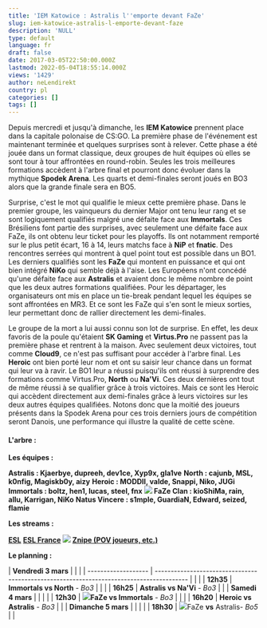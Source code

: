 ```yaml
---
title: 'IEM Katowice : Astralis l''emporte devant FaZe'
slug: iem-katowice-astralis-l-emporte-devant-faze
description: 'NULL'
type: default
language: fr
draft: false
date: 2017-03-05T22:50:00.000Z
lastmod: 2022-05-04T18:55:14.000Z
views: '1429'
author: neLendirekt
country: pl
categories: []
tags: []
---
```

Depuis mercredi et jusqu'à dimanche, les **IEM Katowice** prennent place dans la capitale polonaise de CS:GO. La première phase de l'événement est maintenant terminée et quelques surprises sont à relever. Cette phase a été jouée dans un format classique, deux groupes de huit équipes où elles se sont tour à tour affrontées en round-robin. Seules les trois meilleures formations accèdent à l'arbre final et pourront donc évoluer dans la mythique **Spodek Arena**. Les quarts et demi-finales seront joués en BO3 alors que la grande finale sera en BO5.

Surprise, c'est le mot qui qualifie le mieux cette première phase. Dans le premier groupe, les vainqueurs du dernier Major ont tenu leur rang et se sont logiquement qualifiés malgré une défaite face aux **Immortals**. Ces Brésiliens font partie des surprises, avec seulement une défaite face aux FaZe, ils ont obtenu leur ticket pour les playoffs. Ils ont notamment remporté sur le plus petit écart, 16 à 14, leurs matchs face à **NiP** et **fnatic**. Des rencontres serrées qui montrent à quel point tout est possible dans un BO1\. Les derniers qualifiés sont les **FaZe** qui montent en puissance et qui ont bien intégré **NiKo** qui semble déjà à l'aise. Les Européens n'ont concédé qu'une défaite face aux **Astralis** et avaient donc le même nombre de point que les deux autres formations qualifiées. Pour les départager, les organisateurs ont mis en place un tie-break pendant lequel les équipes se sont affrontées en MR3\. Et ce sont les FaZe qui s'en sont le mieux sorties, leur permettant donc de rallier directement les demi-finales.

Le groupe de la mort a lui aussi connu son lot de surprise. En effet, les deux favoris de la poule qu'étaient **SK Gaming** et **Virtus.Pro** ne passent pas la première phase et rentrent à la maison. Avec seulement deux victoires, tout comme **Cloud9**, ce n'est pas suffisant pour accéder à l'arbre final. Les **Heroic** ont bien porté leur nom et ont su saisir leur chance dans un format qui leur va à ravir. Le BO1 leur a réussi puisqu'ils ont réussi à surprendre des formations comme Virtus.Pro, **North** ou **Na'Vi**. Ces deux dernières ont tout de même réussi à se qualifier grâce à trois victoires. Mais ce sont les Heroic qui accèdent directement aux demi-finales grâce à leurs victoires sur les deux autres équipes qualifiées. Notons donc que la moitié des joueurs présents dans la Spodek Arena pour ces trois derniers jours de compétition seront Danois, une performance qui illustre la qualité de cette scène.

#### **L'arbre :**

**Les équipes :**

**Astralis : Kjaerbye, dupreeh, dev1ce, Xyp9x, gla1ve** 
**North : cajunb, MSL, k0nfig, Magiskb0y, aizy** 
**Heroic : MODDII, valde, Snappi, Niko, JUGi** 
**Immortals : boltz, hen1, lucas, steel, fnx** 
**![](/storage/countries/flag/europe_flag_580d21b984714.gif) FaZe Clan : kioShiMa, rain, allu, Karrigan, NiKo** 
**Natus Vincere : s1mple, GuardiaN, Edward, seized, flamie**

**Les streams :**

**[ESL](https://www.twitch.tv/esl%5Fcsgo)** 
**[ESL France](https://www.twitch.tv/esl%5Fcsgo%5Ffr)** 
**![](/storage/countries/flag/world_flag_580d21e9b0bf5.png) [Znipe (POV joueurs, etc.)](https://beta.znipe.tv/)**

**Le planning :**

| **Vendredi 3 mars** |                                                                                          |  |
| ------------------- | ---------------------------------------------------------------------------------------- |  |
| |  **12h35**        | **Immortals vs North** \- _Bo3_                                                          |  |
| |  **16h25**        | **Astralis vs Na'Vi** \- _Bo3_                                                           |  |
| **Samedi 4 mars**   |                                                                                          |  |
| |  **12h30**        | **![](/storage/countries/flag/europe_flag_580d21b984714.gif)FaZe vs Immortals** \- _Bo3_ |  |
| |  **16h20**        | **Heroic vs Astralis** \- _Bo3_                                                          |  |
| **Dimanche 5 mars** |                                                                                          |  |
| |  **18h30**        | ![](/storage/countries/flag/europe_flag_580d21b984714.gif)FaZe **vs** Astralis- _Bo5_    |  |
